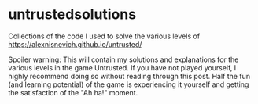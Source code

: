 # untrustedsolutions
Collections of the code I used to solve the various levels of https://alexnisnevich.github.io/untrusted/

Spoiler warning:
This will contain my solutions and explanations for the various levels in the game Untrusted. If you have not played yourself, I highly recommend doing so without reading through this post. Half the fun (and learning potential) of the game is experiencing it yourself and getting the satisfaction of the "Ah ha!" moment.
